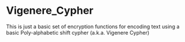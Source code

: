 # Vigenere_Cypher
This is just a basic set of encryption functions for encoding text using a basic Poly-alphabetic shift cypher (a.k.a. Vigenere Cypher)
